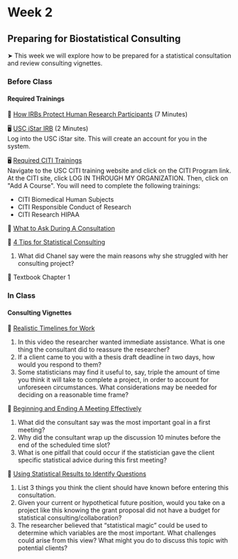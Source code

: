 # Week 2

## Preparing for Biostatistical Consulting

&#x27A4; This week we will explore how to be prepared for a statistical consultation and review consulting vignettes.

### Before Class

#### Required Trainings

🎥 [How IRBs Protect Human Research Participants](https://www.youtube.com/watch?v=U8fme1boEbE) (7 Minutes)

🖥️ [USC iStar IRB](https://istar.usc.edu) (2 Minutes)<br />
Log into the USC iStar site. This will create an account for you in the system.

🖥️ [Required CITI Trainings](https://hrpp.usc.edu/education_certification/)<br />
Navigate to the USC CITI training website and click on the CITI Program link. At the CITI site, click LOG IN THROUGH MY ORGANIZATION. Then, click on "Add A Course". You will need to complete the following trainings:

* CITI Biomedical Human Subjects
* CITI Responsible Conduct of Research
* CITI Research HIPAA  

📖 [What to Ask During A Consultation](what-to-ask.md)  
   
📖 [4 Tips for Statistical Consulting](https://blogs.ams.org/mathgradblog/2021/10/11/4-tips-for-statistical-consulting-learn-from-my-mistakes/)  

1. What did Chanel say were the main reasons why she struggled with her consulting project?

📖 Textbook Chapter 1

### In Class

#### Consulting Vignettes 

🎥 [Realistic Timelines for Work](https://www.youtube.com/watch?v=ueF1oe0ct4s)  

1. In this video the researcher wanted immediate assistance. What is one thing the consultant did to reassure the researcher?
2. If a client came to you with a thesis draft deadline in two days, how would you respond to them?  
3. Some statisticians may find it useful to, say, triple the amount of time you think it will take to complete a project, in order to account for unforeseen circumstances. What considerations may be needed for deciding on a reasonable time frame?  

🎥 [Beginning and Ending A Meeting Effectively](https://www.youtube.com/watch?v=_3l1DEXoXRM)  

1. What did the consultant say was the most important goal in a first meeting? 
2. Why did the consultant wrap up the discussion 10 minutes before the end of the scheduled time slot?
3. What is one pitfall that could occur if the statistician gave the client specific statistical advice during this first meeting?

🎥 [Using Statistical Results to Identify Questions](https://www.youtube.com/watch?v=upkMfMF0k2k)  

1. List 3 things you think the client should have known before entering this consultation.  
2. Given your current or hypothetical future position, would you take on a project like this knowing the grant proposal did not have a budget for statistical consulting/collaboration?  
3. The researcher believed that “statistical magic” could be used to determine which variables are the most important. What challenges could arise from this view? What might you do to discuss this topic with potential clients?  
